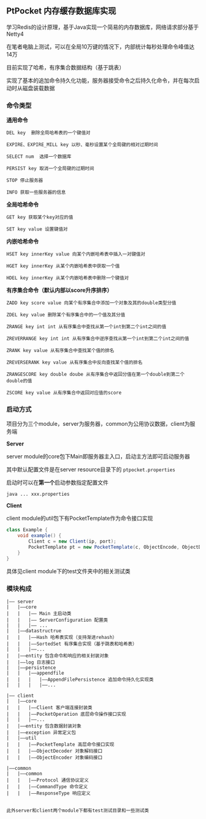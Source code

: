 ## PtPocket 内存缓存数据库实现

学习Redis的设计原理，基于Java实现一个简易的内存数据库，网络请求部分基于Netty4

在笔者电脑上测试，可以在全局10万键的情况下，内部统计每秒处理命令峰值达14万

目前实现了哈希，有序集合数据结构（基于跳表）

实现了基本的追加命令持久化功能，服务器接受命令之后持久化命令，并在每次启动时从磁盘装载数据

### 命令类型

**通用命令**

```
DEL key  删除全局哈希表的一个键值对

EXPIRE、EXPIRE_MILL key 以秒、毫秒设置某个全局键的相对过期时间

SELECT num  选择一个数据库

PERSIST key 取消一个全局键的过期时间

STOP 停止服务器

INFO 获取一些服务器的信息
```

**全局哈希命令**

```
GET key 获取某个key对应的值

SET key value 设置键值对
```

**内嵌哈希命令**

```
HSET key innerKey value 向某个内嵌哈希表中插入一对键值对

HGET key innerKey 从某个内嵌哈希表中获取一个值

HDEL key innerKey 从某个内嵌哈希表中删除一个键值对
```

**有序集合命令（默认内部以score升序排序）**

```
ZADD key score value 向某个有序集合中添加一个对象及其的double类型分值

ZDEL key value 删除某个有序集合中的一个值及其分值

ZRANGE key int int 从有序集合中查找从第一个int到第二个int之间的值

ZREVERRANGE key int int 从有序集合中逆序查找从第一个int到第二个int之间的值

ZRANK key value 从有序集合中查找某个值的排名

ZREVERSERANK key value 从有序集合中反向查找某个值的排名

ZRANGESCORE key double doube 从有序集合中返回分值在第一个double到第二个double的值

ZSCORE key value 从有序集合中返回对应值的score
```

### 启动方式

项目分为三个module，server为服务器，common为公用协议数据，client为服务端

**Server**

server module的core包下Main即服务器主入口，启动主方法即可启动服务器

其中默认配置文件是在server resource目录下的 `ptpocket.properties`

启动时可以在**第一个**启动参数指定配置文件

```shell
java ... xxx.properties
```

**Client**

client module的util包下有PocketTemplate作为命令接口实现

```java
class Example {
    void example() {
        Client c = new Client(ip, port);
        PocketTemplate pt = new PocketTemplate(c, ObjectEncode, ObjectDecode, defaultDb);
    }
}
```

具体见client module下的test文件夹中的相关测试类

### 模块构成

```
|—— server
|   |——core
|   |   |—— Main 主启动类
|   |   |—— ServerConfiguration 配置类
|   |   |—— ...
|   |——datastructrue
|   |   |——Hash 哈希表实现（支持渐进rehash）
|   |   |——SortedSet 有序集合实现（基于跳表和哈希表）
|   |   |——...
|   |——entity 包含命令和响应的相关封装对象
|   |——log 日志接口
|   |——persistence
|   |   |——appendfile 
|   |   |   |——AppendFilePersistence 追加命令持久化实现类
|   |   |   |——...

|—— client
|   |——core
|   |   |——Client 客户端连接封装类
|   |   |——PocketOperation 底层命令操作接口实现
|   |   |——...
|   |——entity 包含数据封装对象
|   |——exception 异常定义包
|   |——util
|   |   |——PocketTemplate 高层命令接口实现
|   |   |——ObjectDecoder 对象解码接口
|   |   |——ObjectEncoder 对象编码接口

|——common
|   |——common
|   |   |——Protocol 通信协议定义
|   |   |——CommandType 命令定义
|   |   |——ResponseType 响应定义


此外server和client两个module下都有test测试目录和一些测试类
```